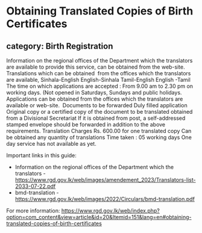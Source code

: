 # Obtaining Translated Copies of Birth Certificates
## category: Birth Registration

Information on the regional offices of the Department which the translators are available to provide this service, can be obtained from the web-site. Translations which can be obtained  from the offices which the translators are available,
Sinhala-English
English-Sinhala
Tamil-English
English -Tamil
The time on which applications are accepted : From 9.00 am to 2.30 pm on working days. (Not opened in Saturdays, Sundays and public holidays.
Applications can be obtained from the offices which the translators are available or web-site. 
Documents to be forwarded
Duly filled application
Original copy or a certified copy of the document to be translated obtained from a Divisional Secretariat 
If it is obtained from post, a self-addressed stamped envelope should be forwarded in addition to the above requirements.
Translation Charges
Rs. 600.00 for one translated copy
Can be obtained any quantity of translations
Time taken : 05 working days
One day service has not available as yet.

Important links in this guide:
- Information on the regional offices of the Department which the translators - https://www.rgd.gov.lk/web/images/amendement_2023/Translators-list-2033-07-22.pdf
- bmd-translation - https://www.rgd.gov.lk/web/images/2022/Circulars/bmd-translation.pdf


For more information: https://www.rgd.gov.lk/web/index.php?option=com_content&view=article&id=20&Itemid=151&lang=en#obtaining-translated-copies-of-birth-certificates
